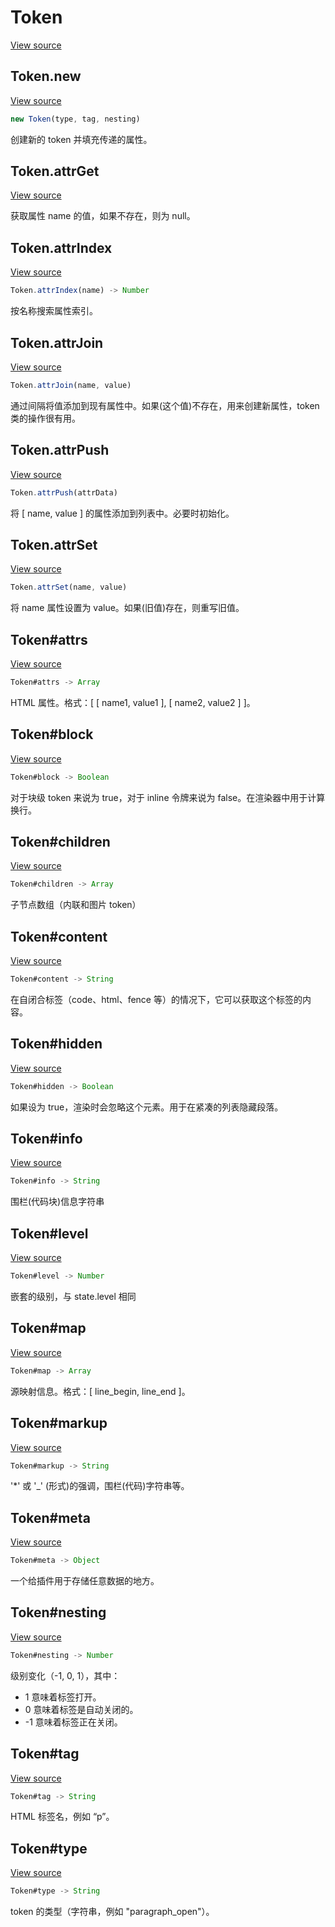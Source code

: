 # Token

[View source](https://github.com/markdown-it/markdown-it/blob/master/lib/token.js#L9)

## Token.new

[View source](https://github.com/markdown-it/markdown-it/blob/master/lib/token.js#L15)

```js
new Token(type, tag, nesting)
```

创建新的 token 并填充传递的属性。

## Token.attrGet

[View source](https://github.com/markdown-it/markdown-it/blob/master/lib/token.js#L171)

获取属性 name 的值，如果不存在，则为 null。

## Token.attrIndex

[View source](https://github.com/markdown-it/markdown-it/blob/master/lib/token.js#L121) 

```js
Token.attrIndex(name) -> Number
```

按名称搜索属性索引。

## Token.attrJoin

[View source](https://github.com/markdown-it/markdown-it/blob/master/lib/token.js#L186)

```js
Token.attrJoin(name, value)
```

通过间隔将值添加到现有属性中。如果(这个值)不存在，用来创建新属性，token 类的操作很有用。

## Token.attrPush

[View source](https://github.com/markdown-it/markdown-it/blob/master/lib/token.js#L140)

```js
Token.attrPush(attrData)
```

将 [ name, value ] 的属性添加到列表中。必要时初始化。

## Token.attrSet

[View source](https://github.com/markdown-it/markdown-it/blob/master/lib/token.js#L154)

```js
Token.attrSet(name, value)
```

将 name 属性设置为 value。如果(旧值)存在，则重写旧值。

## Token#attrs

[View source](https://github.com/markdown-it/markdown-it/blob/master/lib/token.js#L35)

```js
Token#attrs -> Array
```

HTML 属性。格式：[ [ name1, value1 ], [ name2, value2 ] ]。

## Token#block

[View source](https://github.com/markdown-it/markdown-it/blob/master/lib/token.js#L104)

```js
Token#block -> Boolean
```

对于块级 token 来说为 true，对于 inline 令牌来说为 false。在渲染器中用于计算换行。

## Token#children

[View source](https://github.com/markdown-it/markdown-it/blob/master/lib/token.js#L67)

```js
Token#children -> Array
```

子节点数组（内联和图片 token）

## Token#content

[View source](https://github.com/markdown-it/markdown-it/blob/master/lib/token.js#L75)

```js
Token#content -> String
```

在自闭合标签（code、html、fence 等）的情况下，它可以获取这个标签的内容。

## Token#hidden

[View source](https://github.com/markdown-it/markdown-it/blob/master/lib/token.js#L112)

```js
Token#hidden -> Boolean
```

如果设为 true，渲染时会忽略这个元素。用于在紧凑的列表隐藏段落。

## Token#info

[View source](https://github.com/markdown-it/markdown-it/blob/master/lib/token.js#L89)

```js
Token#info -> String
```

围栏(代码块)信息字符串

## Token#level

[View source](https://github.com/markdown-it/markdown-it/blob/master/lib/token.js#L60)

```js
Token#level -> Number
```

嵌套的级别，与 state.level 相同

## Token#map

[View source](https://github.com/markdown-it/markdown-it/blob/master/lib/token.js#L42)

```js
Token#map -> Array
```

源映射信息。格式：[ line_begin, line_end ]。

## Token#markup

[View source](https://github.com/markdown-it/markdown-it/blob/master/lib/token.js#L82)

```js
Token#markup -> String
```

'*' 或 '_' (形式)的强调，围栏(代码)字符串等。

## Token#meta

[View source](https://github.com/markdown-it/markdown-it/blob/master/lib/token.js#L96)

```js
Token#meta -> Object
```

一个给插件用于存储任意数据的地方。

## Token#nesting

[View source](https://github.com/markdown-it/markdown-it/blob/master/lib/token.js#L53)

```js
Token#nesting -> Number
```

级别变化（-1, 0, 1），其中：

* 1 意味着标签打开。
* 0 意味着标签是自动关闭的。
* -1 意味着标签正在关闭。

## Token#tag

[View source](https://github.com/markdown-it/markdown-it/blob/master/lib/token.js#L28)

```js
Token#tag -> String
```

HTML 标签名，例如 “p”。

## Token#type

[View source](https://github.com/markdown-it/markdown-it/blob/master/lib/token.js#L21)

```js
Token#type -> String
```

token 的类型（字符串，例如 "paragraph_open"）。

